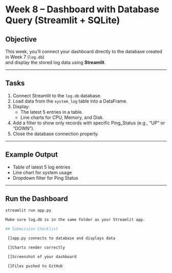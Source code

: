 # Week 8 – Dashboard with Database Query (Streamlit + SQLite)

## Objective

This week, you’ll connect your dashboard directly to the database created in Week 7 (`log.db`)  
and display the stored log data using **Streamlit**.

---

## Tasks

1. Connect Streamlit to the `log.db` database.
2. Load data from the `system_log` table into a DataFrame.
3. Display:
   - The latest 5 entries in a table.
   - Line charts for CPU, Memory, and Disk.
4. Add a filter to show only records with specific Ping_Status (e.g., “UP” or “DOWN”).
5. Close the database connection properly.

---

## Example Output

- Table of latest 5 log entries  
- Line chart for system usage  
- Dropdown filter for Ping Status  

---

## Run the Dashboard

```bash
streamlit run app.py

Make sure log.db is in the same folder as your Streamlit app.

## Submission Checklist

 []app.py connects to database and displays data

 []Charts render correctly

 []Screenshot of your dashboard

 []Files pushed to GitHub
